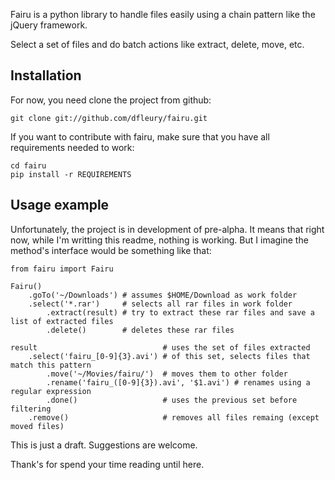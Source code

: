 Fairu is a python library to handle files easily using a chain pattern like
the jQuery framework.

Select a set of files and do batch actions like extract, delete, move, etc.

Installation
---

For now, you need clone the project from github:

    git clone git://github.com/dfleury/fairu.git

If you want to contribute with fairu, make sure that you have all requirements
needed to work:

    cd fairu
    pip install -r REQUIREMENTS

Usage example
---

Unfortunately, the project is in development of pre-alpha. It means that right
now, while I'm writting this readme, nothing is working. But I imagine the
method's interface would be something like that:

    from fairu import Fairu

    Fairu()
        .goTo('~/Downloads') # assumes $HOME/Download as work folder
        .select('*.rar')     # selects all rar files in work folder
            .extract(result) # try to extract these rar files and save a list of extracted files
            .delete()        # deletes these rar files

    result                            # uses the set of files extracted
        .select('fairu_[0-9]{3}.avi') # of this set, selects files that match this pattern
            .move('~/Movies/fairu/')  # moves them to other folder
            .rename('fairu_([0-9]{3}).avi', '$1.avi') # renames using a regular expression
            .done()                   # uses the previous set before filtering
        .remove()                     # removes all files remaing (except moved files)

This is just a draft. Suggestions are welcome.

Thank's for spend your time reading until here.